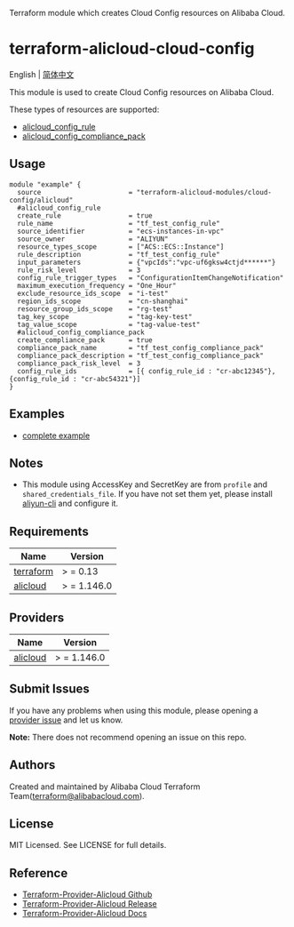Terraform module which creates Cloud Config resources on Alibaba Cloud.

terraform-alicloud-cloud-config
=====================================================================

English | [简体中文](https://github.com/terraform-alicloud-modules/terraform-alicloud-cloud-config/blob/main/README-CN.md)

This module is used to create Cloud Config resources on Alibaba Cloud.

These types of resources are supported:

* [alicloud_config_rule](https://registry.terraform.io/providers/aliyun/alicloud/latest/docs/resources/config_rule)
* [alicloud_config_compliance_pack](https://registry.terraform.io/providers/aliyun/alicloud/latest/docs/resources/config_compliance_pack)

## Usage

```hcl
module "example" {
  source                      = "terraform-alicloud-modules/cloud-config/alicloud"
  #alicloud_config_rule
  create_rule                 = true
  rule_name                   = "tf_test_config_rule"
  source_identifier           = "ecs-instances-in-vpc"
  source_owner                = "ALIYUN"
  resource_types_scope        = ["ACS::ECS::Instance"]
  rule_description            = "tf_test_config_rule"
  input_parameters            = {"vpcIds":"vpc-uf6gksw4ctjd******"}
  rule_risk_level             = 3
  config_rule_trigger_types   = "ConfigurationItemChangeNotification"
  maximum_execution_frequency = "One_Hour"
  exclude_resource_ids_scope  = "i-test"
  region_ids_scope            = "cn-shanghai"
  resource_group_ids_scope    = "rg-test"
  tag_key_scope               = "tag-key-test"
  tag_value_scope             = "tag-value-test"
  #alicloud_config_compliance_pack
  create_compliance_pack      = true
  compliance_pack_name        = "tf_test_config_compliance_pack"
  compliance_pack_description = "tf_test_config_compliance_pack"
  compliance_pack_risk_level  = 3
  config_rule_ids             = [{ config_rule_id : "cr-abc12345"},{config_rule_id : "cr-abc54321"}]
}
```

## Examples

* [complete example](https://github.com/terraform-alicloud-modules/terraform-alicloud-cloud-config/tree/main/examples/complete)

## Notes

* This module using AccessKey and SecretKey are from `profile` and `shared_credentials_file`. If you have not set them
  yet, please install [aliyun-cli](https://github.com/aliyun/aliyun-cli#installation) and configure it.

## Requirements

| Name | Version |
|------|---------|
| <a name="requirement_terraform"></a> [terraform](#requirement\_terraform) | > = 0.13 |
| <a name="requirement_alicloud"></a> [alicloud](#requirement\_alicloud) | > = 1.146.0 |

## Providers

| Name | Version |
|------|---------|
| <a name="provider_alicloud"></a> [alicloud](#provider\_alicloud) | > = 1.146.0 |

## Submit Issues

If you have any problems when using this module, please opening
a [provider issue](https://github.com/aliyun/terraform-provider-alicloud/issues/new) and let us know.

**Note:** There does not recommend opening an issue on this repo.

## Authors

Created and maintained by Alibaba Cloud Terraform Team(terraform@alibabacloud.com).

## License

MIT Licensed. See LICENSE for full details.

## Reference

* [Terraform-Provider-Alicloud Github](https://github.com/aliyun/terraform-provider-alicloud)
* [Terraform-Provider-Alicloud Release](https://releases.hashicorp.com/terraform-provider-alicloud/)
* [Terraform-Provider-Alicloud Docs](https://registry.terraform.io/providers/aliyun/alicloud/latest/docs)